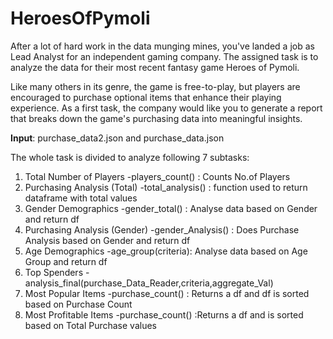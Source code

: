 # HeroesOfPymoli

After a lot of hard work in the data munging mines, you've landed a job as Lead Analyst for an independent gaming company. The assigned  task is to analyze the data for their most recent fantasy game Heroes of Pymoli. 

Like many others in its genre, the game is free-to-play, but players are encouraged to purchase optional items that enhance their playing experience. As a first task, the company would like you to generate a report that breaks down the game's purchasing data into meaningful insights.

**Input**: purchase_data2.json and purchase_data.json

The whole task is divided to analyze following 7 subtasks:
  <ol>
      <li> Total Number of Players
            -players_count() : Counts No.of Players
      <li> Purchasing Analysis (Total)
            -total_analysis() : function used to return dataframe with total values
      <li> Gender Demographics
            -gender_total()    : Analyse data based on Gender and return df 
      <li> Purchasing Analysis (Gender)
            -gender_Analysis() : Does Purchase Analysis  based on Gender and return df
      <li> Age Demographics
            -age_group(criteria): Analyse data based on Age Group and return df
      <li> Top Spenders
            -analysis_final(purchase_Data_Reader,criteria,aggregate_Val)
      <li> Most Popular Items
            -purchase_count() : Returns a df and df is sorted based on Purchase Count
      <li> Most Profitable Items
            -purchase_count() :Returns a df and is sorted based on Total Purchase values
  </ol>


### 
